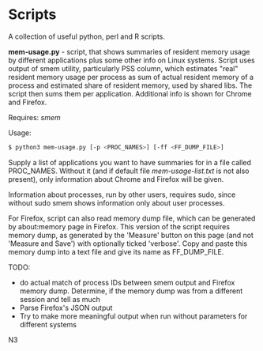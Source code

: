 # Scripts

A collection of useful python, perl and R scripts. 

**mem-usage.py** - script, that shows summaries of resident memory usage by different applications plus some other info on Linux systems. Script uses output of smem utility, particularly PSS column, which estimates "real" resident memory usage per process as sum of actual resident memory of a process and estimated share of resident memory, used by shared libs. The script then sums them per application. Additional info is shown for Chrome and Firefox.

Requires: *smem*

Usage:
```sh
$ python3 mem-usage.py [-p <PROC_NAMES>] [-ff <FF_DUMP_FILE>]
```

Supply a list of applications you want to have summaries for in a file called PROC_NAMES. Without it (and if default file *mem-usage-list.txt* is not also present), only information about Chrome and Firefox will be given. 

Information about processes, run by other users, requires sudo, since without sudo smem shows information only about user processes.

For Firefox, script can also read memory dump file, which can be generated by about:memory page in Firefox. This version of the script requires memory dump, as generated by the 'Measure' button on this page (and not 'Measure and Save') with optionally ticked 'verbose'. Copy and paste this memory dump into a text file and give its name as FF_DUMP_FILE. 

TODO:
- do actual match of process IDs between smem output and Firefox memory dump. Determine, if the memory dump was from a different session and tell as much
- Parse Firefox's JSON output
- Try to make more meaningful output when run without parameters for different systems

N3
